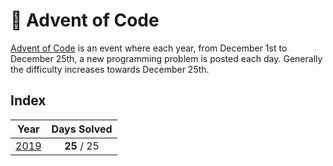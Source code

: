 # :christmas_tree: Advent of Code

[Advent of Code](http://adventofcode.com) is an event where each year, from December 1st to December 25th, a new programming problem is posted each day. Generally the difficulty increases towards December 25th.

## Index

| Year | Days Solved |
|:---:|:---:|
| [2019](2019/) | **25** / 25 |
